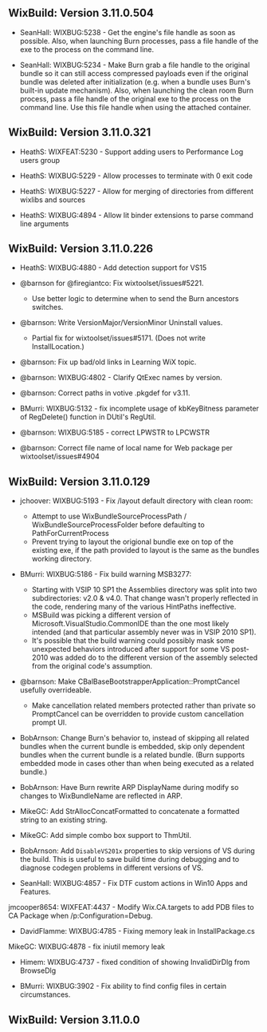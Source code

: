 ## WixBuild: Version 3.11.0.504

* SeanHall: WIXBUG:5238 - Get the engine's file handle as soon as possible.  Also, when launching Burn processes, pass a file handle of the exe to the process on the command line.

* SeanHall: WIXBUG:5234 - Make Burn grab a file handle to the original bundle so it can still access compressed payloads even if the original bundle was deleted after initialization (e.g. when a bundle uses Burn's built-in update mechanism). Also, when launching the clean room Burn process, pass a file handle of the original exe to the process on the command line. Use this file handle when using the attached container.

## WixBuild: Version 3.11.0.321

* HeathS: WIXFEAT:5230 - Support adding users to Performance Log users group

* HeathS: WIXBUG:5229 - Allow processes to terminate with 0 exit code

* HeathS: WIXBUG:5227 - Allow for merging of directories from different wixlibs and sources

* HeathS: WIXBUG:4894 - Allow lit binder extensions to parse command line arguments

## WixBuild: Version 3.11.0.226

* HeathS: WIXBUG:4880 - Add detection support for VS15

* @barnson for @firegiantco: Fix wixtoolset/issues#5221.
  * Use better logic to determine when to send the Burn ancestors switches.

* @barnson: Write VersionMajor/VersionMinor Uninstall values.
  * Partial fix for wixtoolset/issues#5171. (Does not write InstallLocation.)

* @barnson: Fix up bad/old links in Learning WiX topic.

* @barnson: WIXBUG:4802 - Clarify QtExec names by version.

* @barnson: Correct paths in votive .pkgdef for v3.11.

* BMurri: WIXBUG:5132 - fix incomplete usage of kbKeyBitness parameter of RegDelete() function in DUtil's RegUtil.

* @barnson: WIXBUG:5185 - correct LPWSTR to LPCWSTR

* @barnson: Correct file name of local name for Web package per wixtoolset/issues#4904

## WixBuild: Version 3.11.0.129

* jchoover: WIXBUG:5193 - Fix /layout default directory with clean room:
  * Attempt to use WixBundleSourceProcessPath / WixBundleSourceProcessFolder before defaulting to PathForCurrentProcess
  * Prevent trying to layout the origional bundle exe on top of the existing exe, if the path provided to layout is the same as the bundles working directory.

* BMurri: WIXBUG:5186 - Fix build warning MSB3277:
  * Starting with VSIP 10 SP1 the Assemblies directory was split into two subdirectories: v2.0 & v4.0. That change wasn't properly reflected in the code, rendering many of the various HintPaths ineffective.
  * MSBuild was picking a different version of Microsoft.VisualStudio.CommonIDE than the one most likely intended (and that particular assembly never was in VSIP 2010 SP1).
  * It's possible that the build warning could possibly mask some unexpected behaviors introduced after support for some VS post-2010 was added do to the different version of the assembly selected from the original code's assumption.

* @barnson: Make CBalBaseBootstrapperApplication::PromptCancel usefully overrideable.
  * Make cancellation related members protected rather than private so PromptCancel can be overridden to provide custom cancellation prompt UI.

* BobArnson: Change Burn's behavior to, instead of skipping all related bundles when the current bundle is embedded, skip only dependent bundles when the current bundle is a related bundle. (Burn supports embedded mode in cases other than when being executed as a related bundle.)

* BobArnson: Have Burn rewrite ARP DisplayName during modify so changes to WixBundleName are reflected in ARP.

* MikeGC: Add StrAllocConcatFormatted to concatenate a formatted string to an existing string.

* MikeGC: Add simple combo box support to ThmUtil.

* BobArnson: Add `DisableVS201x` properties to skip versions of VS during the build.
  This is useful to save build time during debugging and to diagnose codegen problems in different versions of VS.

* SeanHall: WIXBUG:4857 - Fix DTF custom actions in Win10 Apps and Features.

jmcooper8654: WIXFEAT:4437 - Modify Wix.CA.targets to add PDB files to CA Package when /p:Configuration=Debug.

* DavidFlamme: WIXBUG:4785 - Fixing memory leak in InstallPackage.cs

MikeGC: WIXBUG:4878 - fix iniutil memory leak

* Himem: WIXBUG:4737 - fixed condition of showing InvalidDirDlg from BrowseDlg

* BMurri: WIXBUG:3902 - Fix ability to find config files in certain circumstances.

## WixBuild: Version 3.11.0.0
